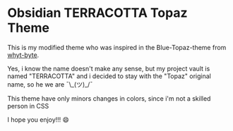 # Obsidian TERRACOTTA Topaz Theme

This is my modified theme who was inspired in the Blue-Topaz-theme from [whyt-byte](https://github.com/whyt-byte/Blue-Topaz_Obsidian-css).

Yes, i know the name doesn't make any sense, but my project vault is named "TERRACOTTA" and i decided to stay with the "Topaz" original name, so he we are ¯\\\_(ツ)_/¯


This theme have only minors changes in colors, since i'm not a skilled person in CSS

I hope you enjoy!!! :smile:
 
